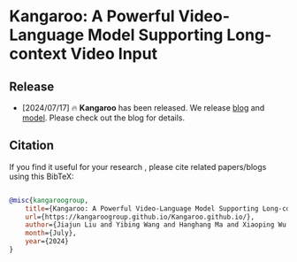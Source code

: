 # Kangaroo: A Powerful Video-Language Model Supporting Long-context Video Input

## Release
- [2024/07/17] 🔥 **Kangaroo** has been released. We release [blog](https://kangaroogroup.github.io/Kangaroo.github.io/) and [model](https://huggingface.co/KangarooGroup/kangaroo). Please check out the blog for details.


## Citation

If you find it useful for your research , please cite related papers/blogs using this BibTeX:
```bibtex

@misc{kangaroogroup,
	title={Kangaroo: A Powerful Video-Language Model Supporting Long-context Video Input},
	url={https://kangaroogroup.github.io/Kangaroo.github.io/},
	author={Jiajun Liu and Yibing Wang and Hanghang Ma and Xiaoping Wu and Xiaoqi Ma and Jie Hu},
	month={July},
	year={2024}
}
